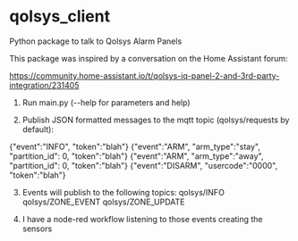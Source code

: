 # qolsys_client

Python package to talk to Qolsys Alarm Panels

This package was inspired by a conversation on the Home Assistant forum:

<https://community.home-assistant.io/t/qolsys-iq-panel-2-and-3rd-party-integration/231405>


1. Run main.py (--help for parameters and help)

2. Publish JSON formatted messages to the mqtt topic (qolsys/requests by default):

{"event":"INFO", "token":"blah"}
{"event":"ARM", "arm_type":"stay", "partition_id": 0, "token":"blah"}
{"event":"ARM", "arm_type":"away", "partition_id": 0, "token":"blah"}
{"event":"DISARM", "usercode":"0000", "token":"blah"}

3. Events will publish to the following topics:
    qolsys/INFO
    qolsys/ZONE_EVENT
    qolsys/ZONE_UPDATE

4. I have a node-red workflow listening to those events creating the sensors